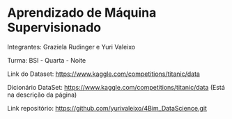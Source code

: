 # Aprendizado de Máquina Supervisionado

Integrantes: Graziela Rudinger e Yuri Valeixo

Turma: BSI - Quarta - Noite

Link do Dataset: https://www.kaggle.com/competitions/titanic/data

Dicionário DataSet: https://www.kaggle.com/competitions/titanic/data (Está na descrição da página)

Link repositório: https://github.com/yurivaleixo/4Bim_DataScience.git

